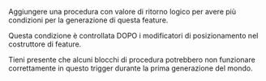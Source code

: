 Aggiungere una procedura con valore di ritorno logico per avere più condizioni per la generazione di questa feature.

Questa condizione è controllata DOPO i modificatori di posizionamento nel costruttore di feature.

Tieni presente che alcuni blocchi di procedura potrebbero non funzionare correttamente in questo trigger durante la prima generazione del mondo.